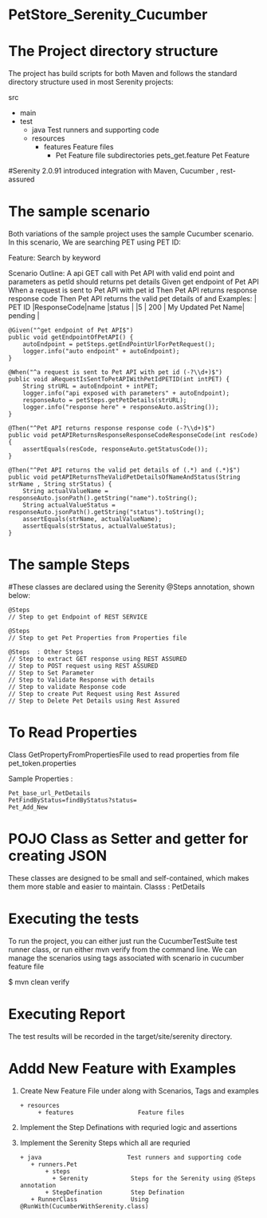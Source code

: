 # PetStore_Serenity_Cucumber


# The Project directory structure

The project has build scripts for both Maven  and follows the standard directory structure used in most Serenity projects:

src
  + main
  + test
    + java                        Test runners and supporting code
    + resources
      + features                  Feature files
        + Pet                     Feature file subdirectories
             pets_get.feature     Pet Feature
             
#Serenity 2.0.91 introduced integration with Maven, Cucumber , rest-assured

# The sample scenario

Both variations of the sample project uses the sample Cucumber scenario. In this scenario, We are searching PET using PET ID:

Feature: Search by keyword

  Scenario Outline: A api GET call with Pet API with valid end point and parameters as petId should returns pet details
    Given get endpoint of Pet API
    When a request is sent to Pet API with pet id <PET ID>
    Then Pet API returns response response code <ResponseCode>
    Then Pet API returns the valid pet details of <name> and <status>
    Examples:
      | PET ID |ResponseCode|name                |status         |
      |5       | 200        | My Updated Pet Name|    pending    |
      


    @Given("^get endpoint of Pet API$")
    public void getEndpointOfPetAPI() {
        autoEndpoint = petSteps.getEndPointUrlForPetRequest();
        logger.info("auto endpoint" + autoEndpoint);
    }

    @When("^a request is sent to Pet API with pet id (-?\\d+)$")
    public void aRequestIsSentToPetAPIWithPetIdPETID(int intPET) {
        String strURL = autoEndpoint + intPET;
        logger.info("api exposed with parameters" + autoEndpoint);
        responseAuto = petSteps.getPetDetails(strURL);
        logger.info("response here" + responseAuto.asString());
    }

    @Then("^Pet API returns response response code (-?\\d+)$")
    public void petAPIReturnsResponseResponseCodeResponseCode(int resCode) {
        assertEquals(resCode, responseAuto.getStatusCode());
    }

    @Then("^Pet API returns the valid pet details of (.*) and (.*)$")
    public void petAPIReturnsTheValidPetDetailsOfNameAndStatus(String strName , String strStatus) {
        String actualValueName = responseAuto.jsonPath().getString("name").toString();
        String actualValueStatus = responseAuto.jsonPath().getString("status").toString();
        assertEquals(strName, actualValueName);
        assertEquals(strStatus, actualValueStatus);
    }

# The sample Steps
#These classes are declared using the Serenity @Steps annotation, shown below:

    @Steps
    // Step to get Endpoint of REST SERVICE

    @Steps
    // Step to get Pet Properties from Properties file

    @Steps  : Other Steps 
    // Step to extract GET response using REST ASSURED
    // Step to POST request using REST ASSURED
    // Step to Set Parameter
    // Step to Validate Response with details
    // Step to validate Response code
    // Step to create Put Request using Rest Assured
    // Step to Delete Pet Details using Rest Assured

# To Read Properties
  Class GetPropertyFromPropertiesFile used to read properties from file pet_token.properties
  
  Sample Properties :
  
    Pet_base_url_PetDetails
    PetFindByStatus=findByStatus?status=
    Pet_Add_New

# POJO Class as Setter and getter for creating JSON 
  These classes are designed to be small and self-contained, which makes them more stable and easier to maintain.
  Classs : PetDetails

# Executing the tests

To run the project, you can either just run the CucumberTestSuite test runner class, or run either mvn verify from the command line.
We can manage the scenarios using tags associated with scenario in cucumber feature file

$ mvn clean verify

# Executing Report

The test results will be recorded in the target/site/serenity directory.

# Addd New Feature with Examples 
1. Create New Feature File under along with Scenarios, Tags and examples 

       + resources
            + features                  Feature files

2. Implement the Step Definations with requried logic and assertions 
3. Implement the Serenity Steps which all are requried 

       + java                        Test runners and supporting code
          + runners.Pet
              + steps                 
                + Serenity            Steps for the Serenity using @Steps annotation 
              + StepDefination        Step Defination 
          + RunnerClass               Using @RunWith(CucumberWithSerenity.class)
